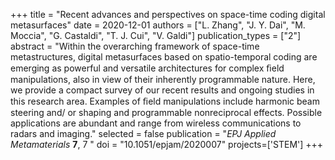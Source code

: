 +++
title = "Recent advances and perspectives on space-time coding digital metasurfaces"
date = 2020-12-01
authors = ["L. Zhang", "J. Y. Dai", "M. Moccia", "G. Castaldi", "T. J. Cui", "V. Galdi"]
publication_types = ["2"]
abstract = "Within the overarching framework of space-time metastructures, digital metasurfaces based on spatio-temporal coding are emerging as powerful and versatile architectures for complex ﬁeld manipulations, also in view of their inherently programmable nature. Here, we provide a compact survey of our recent results and ongoing studies in this research area. Examples of ﬁeld manipulations include harmonic beam steering and/ or shaping and programmable nonreciprocal effects. Possible applications are abundant and range from wireless communications to radars and imaging."
selected = false
publication = "*EPJ Applied Metamaterials* **7**, 7 "
doi = "10.1051/epjam/2020007"
projects=['STEM']
+++
